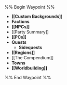 %% Begin Waypoint %%
- **[[Custom Backgrounds]]**
- **Factions**
- **[[NPCs]]**
- [[Party Summary]]
- **[[PCs]]**
- **Quests**
	- **Sidequests**
- **[[Regions]]**
- [[The Compendium]]
- **Towns**
- **[[Worldbuilding]]**

%% End Waypoint %%